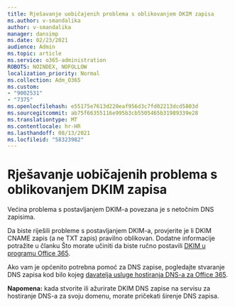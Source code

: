 ```yaml
---
title: Rješavanje uobičajenih problema s oblikovanjem DKIM zapisa
ms.author: v-smandalika
author: v-smandalika
manager: dansimp
ms.date: 02/23/2021
audience: Admin
ms.topic: article
ms.service: o365-administration
ROBOTS: NOINDEX, NOFOLLOW
localization_priority: Normal
ms.collection: Adm_O365
ms.custom:
- "9002531"
- "7375"
ms.openlocfilehash: e55175e7613d220eaf956d3c7fd02213dcd5803d
ms.sourcegitcommit: ab75f66355116e995b3cb5505465b31989339e28
ms.translationtype: MT
ms.contentlocale: hr-HR
ms.lasthandoff: 08/13/2021
ms.locfileid: "58323982"
---
```

# <a name="fix-common-problems-with-dkim-record-formatting"></a>Rješavanje uobičajenih problema s oblikovanjem DKIM zapisa

Većina problema s postavljanjem DKIM-a povezana je s netočnim DNS zapisima.

Da biste riješili probleme s postavljanjem DKIM-a, provjerite je li DKIM CNAME zapis (a ne TXT zapis) pravilno oblikovan. Dodatne informacije potražite u članku Što morate učiniti da biste ručno postavili [DKIM u programu Office 365](https://docs.microsoft.com/microsoft-365/security/office-365-security/use-dkim-to-validate-outbound-email).

Ako vam je općenito potrebna pomoć za DNS zapise, pogledajte stvaranje DNS zapisa kod bilo kojeg [davatelja usluge hostiranja DNS-a za Office 365](https://docs.microsoft.com/microsoft-365/admin/get-help-with-domains/create-dns-records-at-any-dns-hosting-provider).

**Napomena:** kada stvorite ili ažurirate DKIM DNS zapise na servisu za hostiranje DNS-a za svoju domenu, morate pričekati širenje DNS zapisa.
